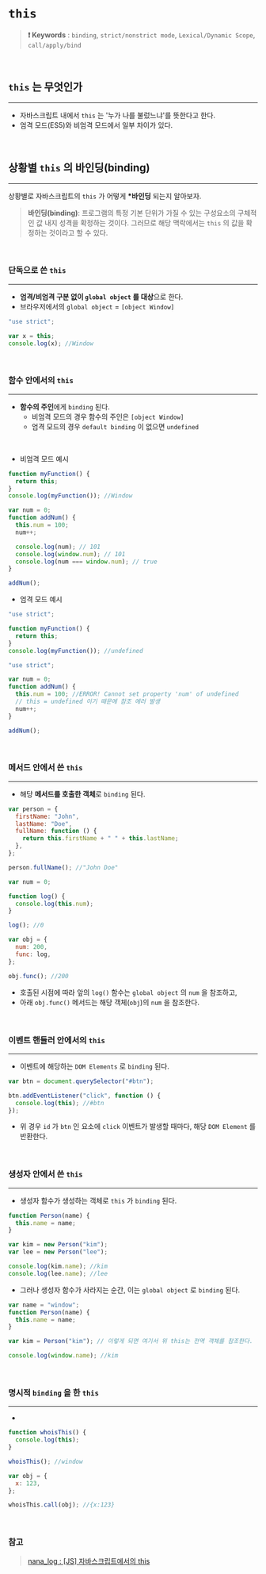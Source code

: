 # `this`

> **❗ Keywords** : `binding`, `strict/nonstrict mode`, `Lexical/Dynamic Scope`, `call/apply/bind`

</br>

## `this` 는 무엇인가

---

- 자바스크립트 내에서 `this` 는 '누가 나를 불렀느냐'를 뜻한다고 한다.
- 엄격 모드(ES5)와 비엄격 모드에서 일부 차이가 있다.

</br>

## 상황별 `this` 의 바인딩(binding)

---

상황별로 자바스크립트의 `this` 가 어떻게 **\*바인딩** 되는지 알아보자.

> **바인딩(binding)**: 프로그램의 특정 기본 단위가 가질 수 있는 구성요소의 구체적인 값 내지 성격을 확정하는 것이다. 그러므로 해당 맥락에서는 `this` 의 값을 확정하는 것이라고 할 수 있다.

</br>

### 단독으로 쓴 `this`

---

- **엄격/비엄격 구분 없이 `global object` 를 대상**으로 한다.
- 브라우저에서의 `global object` = `[object Window]`

```javascript
"use strict";

var x = this;
console.log(x); //Window
```

</br>

### 함수 안에서의 `this`

---

- **함수의 주인**에게 `binding` 된다.
  - 비엄격 모드의 경우 함수의 주인은 `[object Window]`
  - 엄격 모드의 경우 `default binding` 이 없으면 `undefined`

</br>

- 비엄격 모드 예시

```javascript
function myFunction() {
  return this;
}
console.log(myFunction()); //Window
```

```javascript
var num = 0;
function addNum() {
  this.num = 100;
  num++;

  console.log(num); // 101
  console.log(window.num); // 101
  console.log(num === window.num); // true
}

addNum();
```

- 엄격 모드 예시

```javascript
"use strict";

function myFunction() {
  return this;
}
console.log(myFunction()); //undefined
```

```javascript
"use strict";

var num = 0;
function addNum() {
  this.num = 100; //ERROR! Cannot set property 'num' of undefined
  // this = undefined 이기 때문에 참조 에러 발생
  num++;
}

addNum();
```

</br>

### 메서드 안에서 쓴 `this`

---

- 해당 **메서드를 호출한 객체**로 `binding` 된다.

```javascript
var person = {
  firstName: "John",
  lastName: "Doe",
  fullName: function () {
    return this.firstName + " " + this.lastName;
  },
};

person.fullName(); //"John Doe"
```

```javascript
var num = 0;

function log() {
  console.log(this.num);
}

log(); //0

var obj = {
  num: 200,
  func: log,
};

obj.func(); //200
```

- 호출된 시점에 따라 앞의 `log()` 함수는 `global object` 의 `num` 을 참조하고,
- 아래 `obj.func()` 메서드는 해당 객체(`obj`)의 `num` 을 참조한다.

</br>

### 이벤트 핸들러 안에서의 `this`

---

- 이벤트에 해당하는 `DOM Elements` 로 `binding` 된다.

```javascript
var btn = document.querySelector("#btn");

btn.addEventListener("click", function () {
  console.log(this); //#btn
});
```

- 위 경우 `id` 가 `btn` 인 요소에 `click` 이벤트가 발생할 때마다, 해당 `DOM Element` 를 반환한다.

</br>

### 생성자 안에서 쓴 `this`

---

- 생성자 함수가 생성하는 객체로 `this` 가 `binding` 된다.

```javascript
function Person(name) {
  this.name = name;
}

var kim = new Person("kim");
var lee = new Person("lee");

console.log(kim.name); //kim
console.log(lee.name); //lee
```

- 그러나 생성자 함수가 사라지는 순간, 이는 `global object` 로 `binding` 된다.

```javascript
var name = "window";
function Person(name) {
  this.name = name;
}

var kim = Person("kim"); // 이렇게 되면 여기서 위 this는 전역 객체를 참조한다.

console.log(window.name); //kim
```

</br>

### 명시적 `binding` 을 한 `this`

---

-

```javascript
function whoisThis() {
  console.log(this);
}

whoisThis(); //window

var obj = {
  x: 123,
};

whoisThis.call(obj); //{x:123}
```

</br>

### 참고

> [nana_log : [JS] 자바스크립트에서의 this](https://nykim.work/71)
